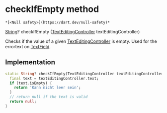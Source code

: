 


# checkIfEmpty method




    *[<Null safety>](https://dart.dev/null-safety)*




[String](https://api.flutter.dev/flutter/dart-core/String-class.html)? checkIfEmpty
([TextEditingController](https://api.flutter.dev/flutter/widgets/TextEditingController-class.html) textEditingController)





<p>Checks if the value of a given <a href="https://api.flutter.dev/flutter/widgets/TextEditingController-class.html">TextEditingController</a> is empty. Used for
the errortext on <a href="https://api.flutter.dev/flutter/material/TextField-class.html">TextField</a>.</p>



## Implementation

```dart
static String? checkIfEmpty(TextEditingController textEditingController) {
  final text = textEditingController.text;
  if (text.isEmpty) {
    return 'Kann nicht leer sein';
  }
  // return null if the text is valid
  return null;
}
```







